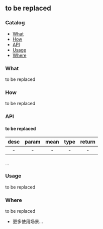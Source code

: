 ## to be replaced

### Catalog

- [What](#what)
- [How](#how)
- [API](#api)
- [Usage](#usage)
- [Where](#where)

### What

to be replaced

### How

to be replaced

### API

#### to be replaced

| desc | param | mean | type | return |
| :---: | :---: | :--: | :--: | :--: |
| - | - | - | - | - |

...

### Usage

to be replaced

### Where

to be replaced

- 更多使用场景...

